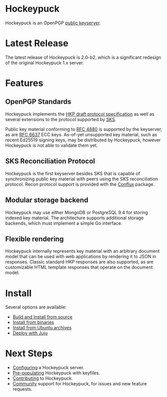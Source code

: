 # Hockeypuck

Hockeypuck is an OpenPGP [public keyserver](https://en.wikipedia.org/wiki/Key_server_(cryptographic)).

# Latest Release

The latest release of Hockeypuck is 2.0-b2, which is a significant redesign of
the original Hockeypuck 1.x server.

# Features

## OpenPGP Standards

Hockeypuck implements the
[HKP draft protocol specification](http://ietfreport.isoc.org/idref/draft-shaw-openpgp-hkp/)
as well as several extensions to the protocol supported by [SKS](http://sks-keyservers.net/).

Public key material conforming to [RFC
4880](https://tools.ietf.org/html/rfc4880) is supported by the keyserver, as
are [RFC 6637](https://tools.ietf.org/html/rfc6637>) ECC keys. As-of-yet unsupported key
material, such as recent Ed25519 signing keys, may be distributed by
Hockeypuck, however Hockeypuck is not able to validate them yet.

## SKS Reconciliation Protocol
Hockeypuck is the first keyserver besides SKS that is capable of synchronizing public
key material with peers using the SKS reconciliation protocol. Recon protocol
support is provided with the [Conflux](https://gopkg.in/hockeypuck/conflux.v2) package.

## Modular storage backend

Hockeypuck may use either MongoDB or PostgreSQL 9.4 for storing indexed key
material. The architecture supports additional storage backends, which must
implement a simple Go interface.

## Flexible rendering

Hockeypuck internally represents key material with an arbitrary document model
that can be used with web applications by rendering it to JSON in responses.
Classic standard HKP responses are also supported, as are customizable HTML
template responses that operate on the document model.

# Install

Several options are available:
* [Build and Install from source](install-source.md)
* [Install from binaries](install-tarball.md)
* [Install from Ubuntu archives](install-ubuntu.md)
* [Deploy with Juju](juju.md)

# Next Steps

* [Configuring](configuration.md) a Hockeypuck server.
* [Pre-populating](pre-populating.md) Hockeypuck with keyfiles.
* [Contributing](contributing.md) to Hockeypuck.
* [Community](community.md) support for Hockeypuck, for issues and new feature requests.

